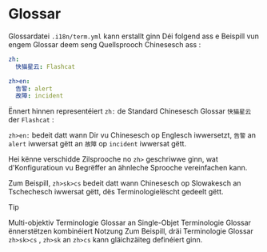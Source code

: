 # Glossar

Glossardatei `.i18n/term.yml` kann erstallt ginn Déi folgend ass e Beispill vun engem Glossar deem seng Quellsprooch Chinesesch ass :

```yml
zh:
  快猫星云: Flashcat

zh>en:
  告警: alert
  故障: incident
```

Ënnert hinnen representéiert `zh:` de Standard Chinesesch Glossar `快猫星云` der `Flashcat` :

`zh>en:` bedeit datt wann Dir vu Chinesesch op Englesch iwwersetzt, `告警` an `alert` iwwersat gëtt an `故障` op `incident` iwwersat gëtt.

Hei kënne verschidde Zilsprooche no `zh>` geschriwwe ginn, wat d'Konfiguratioun vu Begrëffer an ähnleche Sprooche vereinfachen kann.

Zum Beispill, `zh>sk>cs` bedeit datt wann Chinesesch op Slowakesch an Tschechesch iwwersat gëtt, dës Terminologielëscht gedeelt gëtt.

> [!TIP]
> Multi-objektiv Terminologie Glossar an Single-Objet Terminologie Glossar ënnerstëtzen kombinéiert Notzung Zum Beispill, dräi Terminologie Glossar `zh>sk>cs` , `zh>sk` an `zh>cs` kann gläichzäiteg definéiert ginn.